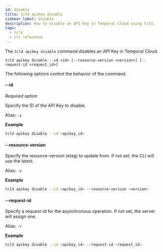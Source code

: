 ```yaml
---
id: disable
title: tcld apikey disable
sidebar_label: disable
description: How to disable an API Key in Temporal Cloud using tcld.
tags:
  - tcld
  - cli reference
---
```


The `tcld apikey disable` command disables an API Key in Temporal Cloud.

`tcld apikey disable --id <id> [--resource-version <version>] [--request-id <request_id>]`

The following options control the behavior of the command.

#### --id

_Required option_

Specify the ID of the API Key to disable.

Alias: `-i`

**Example**

```bash
tcld apikey disable --id <apikey_id>
```

#### --resource-version

Specify the resource-version (etag) to update from. If not set, the CLI will use the latest.

Alias: `-v`

**Example**

```bash
tcld apikey disable --id <apikey_id> --resource-version <version>
```

#### --request-id

Specify a request-id for the asynchronous operation. If not set, the server will assign one.

Alias: `-r`

**Example**

```bash
tcld apikey disable --id <apikey_id> --request-id <request_id>
```
